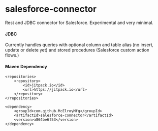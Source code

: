 # salesforce-connector
Rest and JDBC connector for Salesforce. Experimental and very minimal.

#### JDBC
Currently handles queries with optional column and table alias (no insert, update or delete yet) and stored procedures (Salesforce custom action flows.)

#### Maven Dependency
````
<repositories>
	<repository>
	    <id>jitpack.io</id>
	    <url>https://jitpack.io</url>
	</repository>
</repositories>
  
<dependency>
    <groupId>com.github.McElroyMfg</groupId>
    <artifactId>salesforce-connector</artifactId>
    <version>a864be6f53</version>
</dependency>
````
